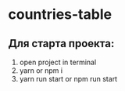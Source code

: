 # countries-table

## **Для старта проекта:**

1. open project in terminal
2. yarn or npm i
3. yarn run start or npm run start
